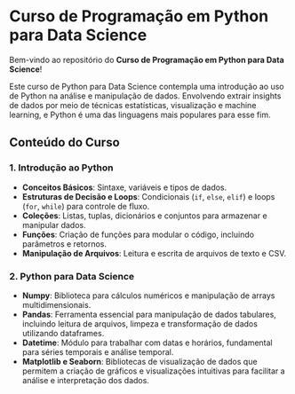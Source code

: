 # Curso de Programação em Python para Data Science

Bem-vindo ao repositório do **Curso de Programação em Python para Data Science**! 

Este curso de Python para Data Science contempla uma introdução ao uso de Python na análise e manipulação de dados. Envolvendo extrair insights de dados por meio de técnicas estatísticas, visualização e machine learning, e Python é uma das linguagens mais populares para esse fim.

## Conteúdo do Curso

### 1. Introdução ao Python
- **Conceitos Básicos**: Sintaxe, variáveis e tipos de dados.
- **Estruturas de Decisão e Loops**: Condicionais (`if`, `else`, `elif`) e loops (`for`, `while`) para controle de fluxo.
- **Coleções**: Listas, tuplas, dicionários e conjuntos para armazenar e manipular dados.
- **Funções**: Criação de funções para modular o código, incluindo parâmetros e retornos.
- **Manipulação de Arquivos**: Leitura e escrita de arquivos de texto e CSV.

### 2. Python para Data Science
- **Numpy**: Biblioteca para cálculos numéricos e manipulação de arrays multidimensionais.
- **Pandas**: Ferramenta essencial para manipulação de dados tabulares, incluindo leitura de arquivos, limpeza e transformação de dados utilizando dataframes.
- **Datetime**: Módulo para trabalhar com datas e horários, fundamental para séries temporais e análise temporal.
- **Matplotlib e Seaborn**: Bibliotecas de visualização de dados que permitem a criação de gráficos e visualizações intuitivas para facilitar a análise e interpretação dos dados.
